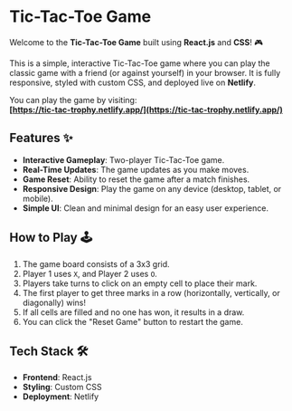 # Tic-Tac-Toe Game

Welcome to the **Tic-Tac-Toe Game** built using **React.js** and **CSS**! 🎮

This is a simple, interactive Tic-Tac-Toe game where you can play the classic game with a friend (or against yourself) in your browser. It is fully responsive, styled with custom CSS, and deployed live on **Netlify**.

You can play the game by visiting:  
**[https://tic-tac-trophy.netlify.app/](https://tic-tac-trophy.netlify.app/)**

## Features ✨

- **Interactive Gameplay**: Two-player Tic-Tac-Toe game.
- **Real-Time Updates**: The game updates as you make moves.
- **Game Reset**: Ability to reset the game after a match finishes.
- **Responsive Design**: Play the game on any device (desktop, tablet, or mobile).
- **Simple UI**: Clean and minimal design for an easy user experience.

## How to Play 🕹️

1. The game board consists of a 3x3 grid.
2. Player 1 uses `X`, and Player 2 uses `O`.
3. Players take turns to click on an empty cell to place their mark.
4. The first player to get three marks in a row (horizontally, vertically, or diagonally) wins!
5. If all cells are filled and no one has won, it results in a draw.
6. You can click the "Reset Game" button to restart the game.

## Tech Stack 🛠️

- **Frontend**: React.js
- **Styling**: Custom CSS
- **Deployment**: Netlify
